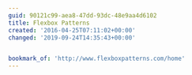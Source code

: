 ```yaml
---
guid: 90121c99-aea8-47dd-93dc-48e9aa4d6102
title: Flexbox Patterns
created: '2016-04-25T07:11:02+00:00'
changed: '2019-09-24T14:35:43+00:00'


bookmark_of: 'http://www.flexboxpatterns.com/home'
---
```




